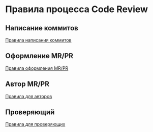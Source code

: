 # Правила процесса Code Review

## Написание коммитов

[Правила написания коммитов](COMMITS.md)

## Оформление MR/PR

[Правила оформления MR/PR](PULL_REQUESTS.md)

## Автор MR/PR

[Правила для авторов](REQUEST_AUTHOR.md)

## Проверяющий

[Правила для проверяющих](REQUEST_REVIEWER.md)
